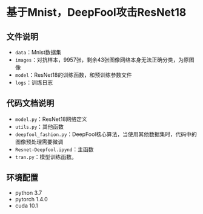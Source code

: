 # 基于Mnist，DeepFool攻击ResNet18

## 文件说明

- `data`：Mnist数据集
- `images`：对抗样本，9957张，剩余43张图像网络本身无法正确分类，为原图像
- `model`：ResNet18的训练函数，和预训练参数文件
- `logs`：训练日志

## 代码文档说明

- `model.py`：ResNet18网络定义
- `utils.py`：其他函数
- `deepfool_fashion.py`：DeepFool核心算法，当使用其他数据集时，代码中的图像预处理需要微调
- `Resnet-Deepfool.ipynd`：主函数
- `tran.py`：模型训练函数。

## 环境配置

- python 3.7
- pytorch 1.4.0
- cuda 10.1
